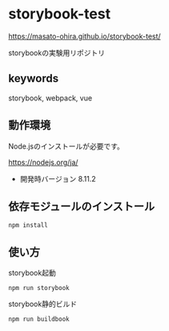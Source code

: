 # storybook-test

https://masato-ohira.github.io/storybook-test/

storybookの実験用リポジトリ

## keywords

storybook, webpack, vue

## 動作環境


Node.jsのインストールが必要です。

https://nodejs.org/ja/

* 開発時バージョン 8.11.2

## 依存モジュールのインストール

```
npm install
```

## 使い方

storybook起動

```
npm run storybook
```

storybook静的ビルド

```
npm run buildbook
```
